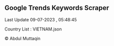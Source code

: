 

## Google Trends Keywords Scraper 
 
Last Update 09-07-2023 , 05:48:45

Country List :
VIETNAM.json



© Abdul Muttaqin 
